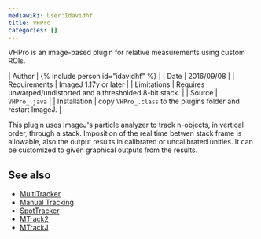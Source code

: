 ```yaml
---
mediawiki: User:Idavidhf
title: VHPro
categories: []
---
```


VHPro is an image-based plugin for relative measurements using custom ROIs.

| Author        | {% include person id="idavidhf" %}                            |
| Date          | 2016/09/08                                                    |
| Requirements  | ImageJ 1.17y or later                                         |
| Limitations   | Requires unwarped/undistorted and a thresholded 8-bit stack.  |
| Source        | `VHPro_.java`                                                 |
| Installation  | copy `VHPro_.class` to the plugins folder and restart ImageJ. |

This plugin uses ImageJ's particle analyzer to track n-objects, in vertical
order, through a stack. Imposition of the real time betwen stack frame is
allowable, also the output results in calibrated or uncalibrated unities.
It can be customized to given graphical outputs from the results.

## See also

* [MultiTracker](/ij/plugins/multitracker.html)
* [Manual Tracking](/plugins/manual-tracking)
* [SpotTracker](/plugins/spottracker)
* [MTrack2](/plugins/mtrack2)
* [MTrackJ](/plugins/mtrackj)
